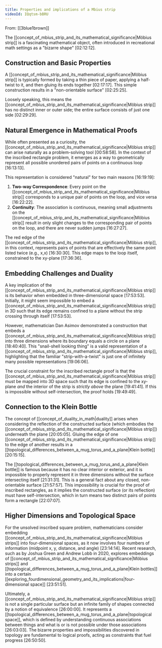 ```yaml
---
title: Properties and implications of a Mbius strip
videoId: IQqtsm-bBRU
---
```


From: [[3blue1brown]] <br/> 

The [[concept_of_mbius_strip_and_its_mathematical_significance|Möbius strip]] is a fascinating mathematical object, often introduced in recreational math settings as a "bizarre shape" <a class="yt-timestamp" data-t="02:12:12">[02:12:12]</a>.

## Construction and Basic Properties
A [[concept_of_mbius_strip_and_its_mathematical_significance|Möbius strip]] is typically formed by taking a thin piece of paper, applying a half-twist to it, and then gluing its ends together <a class="yt-timestamp" data-t="02:17:17">[02:17:17]</a>. This simple construction results in a "non-orientable surface" <a class="yt-timestamp" data-t="02:25:25">[02:25:25]</a>.

Loosely speaking, this means the [[concept_of_mbius_strip_and_its_mathematical_significance|Möbius strip]] has no distinct inner or outer side; the entire surface consists of just one side <a class="yt-timestamp" data-t="02:29:29">[02:29:29]</a>.

## Natural Emergence in Mathematical Proofs
While often presented as a curiosity, the [[concept_of_mbius_strip_and_its_mathematical_significance|Möbius strip]] can arise naturally as a problem-solving tool <a class="yt-timestamp" data-t="00:58:58">[00:58:58]</a>. In the context of the inscribed rectangle problem, it emerges as a way to geometrically represent all possible unordered pairs of points on a continuous loop <a class="yt-timestamp" data-t="16:13:13">[16:13:13]</a>.

This representation is considered "natural" for two main reasons <a class="yt-timestamp" data-t="16:19:19">[16:19:19]</a>:
1.  **Two-way Correspondence**: Every point on the [[concept_of_mbius_strip_and_its_mathematical_significance|Möbius strip]] corresponds to a unique pair of points on the loop, and vice versa <a class="yt-timestamp" data-t="16:22:22">[16:22:22]</a>.
2.  **Continuity**: The association is continuous, meaning small adjustments on the [[concept_of_mbius_strip_and_its_mathematical_significance|Möbius strip]] result in only slight changes to the corresponding pair of points on the loop, and there are never sudden jumps <a class="yt-timestamp" data-t="16:27:27">[16:27:27]</a>.

The red edge of the [[concept_of_mbius_strip_and_its_mathematical_significance|Möbius strip]], in this context, represents pairs of points that are effectively the same point listed twice (e.g., x,x) <a class="yt-timestamp" data-t="16:30:30">[16:30:30]</a>. This edge maps to the loop itself, constrained to the xy-plane <a class="yt-timestamp" data-t="17:36:36">[17:36:36]</a>.

## Embedding Challenges and Duality
A key implication of the [[concept_of_mbius_strip_and_its_mathematical_significance|Möbius strip]] is its behavior when embedded in three-dimensional space <a class="yt-timestamp" data-t="17:53:53">[17:53:53]</a>. Initially, it might seem impossible to embed a [[concept_of_mbius_strip_and_its_mathematical_significance|Möbius strip]] in 3D such that its edge remains confined to a plane without the strip crossing through itself <a class="yt-timestamp" data-t="17:53:53">[17:53:53]</a>.

However, mathematician Dan Asimov demonstrated a construction that embeds a [[concept_of_mbius_strip_and_its_mathematical_significance|Möbius strip]] into three dimensions where its boundary equals a circle on a plane <a class="yt-timestamp" data-t="18:40:40">[18:40:40]</a>. This "snail-shell looking thing" is a valid representation of a [[concept_of_mbius_strip_and_its_mathematical_significance|Möbius strip]], highlighting that the familiar "strip-with-a-twist" is just one of infinitely many possible representations <a class="yt-timestamp" data-t="19:06:06">[19:06:06]</a>.

The crucial constraint for the inscribed rectangle proof is that the [[concept_of_mbius_strip_and_its_mathematical_significance|Möbius strip]] must be mapped into 3D space such that its edge is confined to the xy-plane *and* the interior of the strip is *strictly above* the plane <a class="yt-timestamp" data-t="19:41:41">[19:41:41]</a>. If this is impossible without self-intersection, the proof holds <a class="yt-timestamp" data-t="19:49:49">[19:49:49]</a>.

## Connection to the Klein Bottle
The concept of [[concept_of_duality_in_math|duality]] arises when considering the reflection of the constructed surface (which embodies the [[concept_of_mbius_strip_and_its_mathematical_significance|Möbius strip]]) underneath the plane <a class="yt-timestamp" data-t="20:05:05">[20:05:05]</a>. Gluing the edge of one [[concept_of_mbius_strip_and_its_mathematical_significance|Möbius strip]] to the edge of another results in a [[topological_differences_between_a_mug_torus_and_a_plane|Klein bottle]] <a class="yt-timestamp" data-t="20:15:15">[20:15:15]</a>.

The [[topological_differences_between_a_mug_torus_and_a_plane|Klein bottle]] is famous because it has no clear interior or exterior, and it is impossible to properly represent it in three dimensions without the surface intersecting itself <a class="yt-timestamp" data-t="21:31:31">[21:31:31]</a>. This is a general fact about any closed, non-orientable surface <a class="yt-timestamp" data-t="21:57:57">[21:57:57]</a>. This impossibility is crucial for the proof of inscribed rectangles, as it implies the constructed surface (or its reflection) must have self-intersection, which in turn means two distinct pairs of points form a rectangle <a class="yt-timestamp" data-t="22:07:07">[22:07:07]</a>.

## Higher Dimensions and Topological Space
For the unsolved inscribed square problem, mathematicians consider embedding [[concept_of_mbius_strip_and_its_mathematical_significance|Möbius strips]] into four-dimensional spaces, as it now involves four numbers of information (midpoint x, y, distance, and angle) <a class="yt-timestamp" data-t="23:14:14">[23:14:14]</a>. Recent research, such as by Joshua Green and Andrew Lobb in 2020, explores embeddings of [[concept_of_mbius_strip_and_its_mathematical_significance|Möbius strips]] and [[topological_differences_between_a_mug_torus_and_a_plane|Klein bottles]] into a certain [[exploring_fourdimensional_geometry_and_its_implications|four-dimensional space]] <a class="yt-timestamp" data-t="23:51:51">[23:51:51]</a>.

Ultimately, a [[concept_of_mbius_strip_and_its_mathematical_significance|Möbius strip]] is not a single particular surface but an infinite family of shapes connected by a notion of equivalence <a class="yt-timestamp" data-t="26:00:00">[26:00:00]</a>. It represents a [[topological_differences_between_a_mug_torus_and_a_plane|topological space]], which is defined by understanding continuous associations between things and what is or is not possible under those associations <a class="yt-timestamp" data-t="26:03:03">[26:03:03]</a>. The bizarre properties and impossibilities discovered in topology are fundamental to logical proofs, acting as constraints that fuel progress <a class="yt-timestamp" data-t="26:50:50">[26:50:50]</a>.